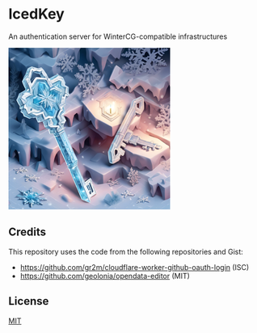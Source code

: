 # IcedKey

An authentication server for WinterCG-compatible infrastructures

![](./assets/icedkey.320.png)

## Credits

This repository uses the code from the following repositories and Gist:

- https://github.com/gr2m/cloudflare-worker-github-oauth-login (ISC)
- https://github.com/geolonia/opendata-editor (MIT)

## License

[MIT](LICENSE)
